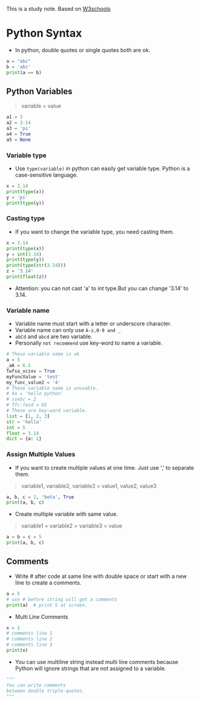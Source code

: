 This is a study note. Based on [W3schools](https://www.w3schools.com/python)

# Python Syntax

- In python, double quotes or single quotes both are ok.

```python
a = "abc"
b = 'abc'
print(a == b)
```

## Python Variables

> variable = value

```python
a1 = 3
a2 = 3.14
a3 = 'pi'
a4 = True
a5 = None
 ```

### Variable type

- Use `type(variable)` in python can easily get variable type. Python is a case-sensitive language.

```python
x = 3.14
print(type(x))
y = 'pi'
print(type(y))
```

### Casting type

- If you want to change the variable type, you need casting them.

```python
x = 3.14
print(type(x))
y = int(3.14)
print(type(y))
print(type(str(3.14)))
z = '3.14'
print(float(z))
```

- Attention: you can not cast 'a' to int type.But you can change '3.14' to 3.14.

### Variable name

- Variable name must start with a letter or underscore character.
- Variable name can only use `A-z,0-9 and _`
- `abCd` and `abcd` are two variable.
- Personally `not recommend` use key-word to name a variable.

```python
# These variable name is ok
a = 5
_aA = 6.5
Twfsa_vczxv = True
myFuncValue = 'test'
my_func_value2 = '4'
# These variable name is unusable.
# 4a = 'hello python'
# sse$c = 2
# ffc-fasd = 65
# These are key-word variable.
list = [1, 2, 3]
str = 'hello'
int = 5
float = 3.14
dict = {a: 1}
```

### Assign Multiple Values

- If you want to create multiple values at one time. Just use ',' to separate them.

> variable1, variable2, variable3 = value1, value2, value3

```python
a, b, c = 1, 'beta', True
print(a, b, c)
```

- Create multiple variable with same value.

> variable1 = variable2 = variable3 = value

```python
a = b = c = 5
print(a, b, c)
```

## Comments

- Write # after code at same line with double space or start with a new line to create a comments.

```python
a = 5
# use # before string will get a comments
print(a)  # print 5 at screen.
```

- Multi Line Comments

```python
x = 1
# comments line 1
# comments line 2
# comments line 3
print(x)
```

- You can use multiline string instead multi line comments because Python will ignore strings that are not assigned to a
  variable.

```python
"""
You can write comments
between double triple-quotes.
"""
```